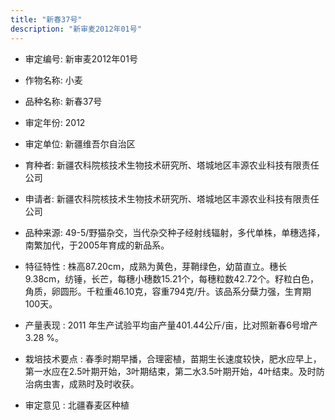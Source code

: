 ```yaml
---
title: "新春37号"
description: "新审麦2012年01号"
---
```

* 审定编号:  新审麦2012年01号

*  作物名称:  小麦

*  品种名称:  新春37号

*  审定年份:  2012

*  审定单位:  新疆维吾尔自治区

* 育种者:  新疆农科院核技术生物技术研究所、塔城地区丰源农业科技有限责任公司

*  申请者:  新疆农科院核技术生物技术研究所、塔城地区丰源农业科技有限责任公司

*  品种来源:  49-5/野猫杂交，当代杂交种子经射线辐射，多代单株，单穗选择，南繁加代，于2005年育成的新品系。

*  特征特性 : 
株高87.20cm，成熟为黄色，芽鞘绿色，幼苗直立。穗长9.38cm，纺锤，长芒，每穗小穗数15.21个，每穗粒数42.72个。籽粒白色，角质，卵圆形。千粒重46.10克，容重794克/升。该品系分蘖力强，生育期100天。
 
*  产量表现 : 
2011 年生产试验平均亩产量401.44公斤/亩，比对照新春6号增产 3.28 %。

*  栽培技术要点 : 
春季时期早播，合理密植，苗期生长速度较快，肥水应早上，第一水应在2.5叶期开始，3叶期结束，第二水3.5叶期开始，4叶结束。及时防治病虫害，成熟时及时收获。

*  审定意见 : 
北疆春麦区种植
